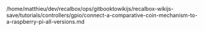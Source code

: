 /home/matthieu/dev/recalbox/ops/gitbooktowikijs/recalbox-wikijs-save/tutorials/controllers/gpio/connect-a-comparative-coin-mechanism-to-a-raspberry-pi-all-versions.md